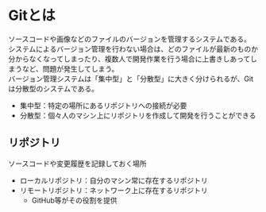 # Gitとは
ソースコードや画像などのファイルのバージョンを管理するシステムである。  
システムによるバージョン管理を行わない場合は、どのファイルが最新のものか分からなくなってしまったり、複数人で開発作業を行う場合に上書きしあってしまうなど、問題が発生してしまう。  
バージョン管理システムは「集中型」と「分散型」に大きく分けられるが、Gitは分散型のシステムである。

* 集中型：特定の場所にあるリポジトリへの接続が必要
* 分散型：個々人のマシン上にリポジトリを作成して開発を行うことができる

## リポジトリ
ソースコードや変更履歴を記録しておく場所
* ローカルリポジトリ：自分のマシン常に存在するリポジトリ
* リモートリポジトリ：ネットワーク上に存在するリポジトリ
    * GitHub等がその役割を提供

